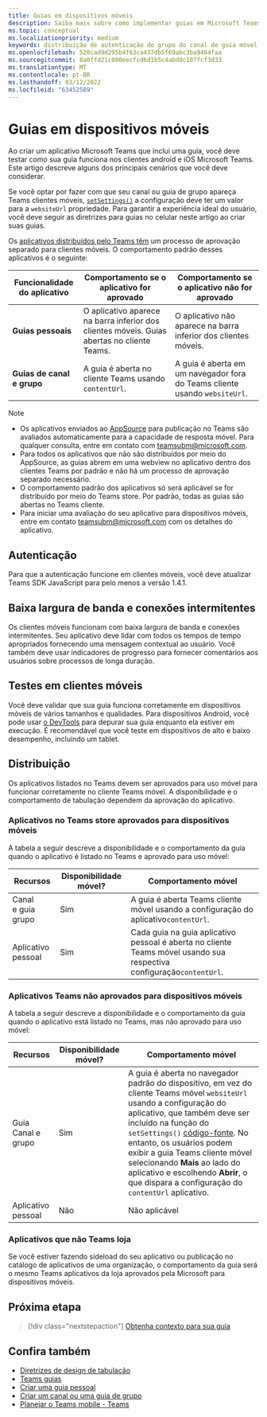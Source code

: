 ```yaml
---
title: Guias em dispositivos móveis
description: Saiba mais sobre como implementar guias em Microsoft Teams celular, sua autenticação, conexão de baixa largura de banda, testes em clientes móveis, distribuição e muito mais.
ms.topic: conceptual
ms.localizationpriority: medium
keywords: distribuição de autenticação do grupo do canal de guia móvel do aplicativo
ms.openlocfilehash: 520cad9d295b4f63ca437db5f69abc3ba9464faa
ms.sourcegitcommit: 8a0ffd21c800eecfcd6d1b5c4abd8c107fcf3d33
ms.translationtype: MT
ms.contentlocale: pt-BR
ms.lasthandoff: 03/12/2022
ms.locfileid: "63452589"
---
```

# <a name="tabs-on-mobile"></a>Guias em dispositivos móveis

Ao criar um aplicativo Microsoft Teams que inclui uma guia, você deve testar como sua guia funciona nos clientes android e iOS Microsoft Teams. Este artigo descreve alguns dos principais cenários que você deve considerar.

Se você optar por fazer com que seu canal ou guia de grupo apareça Teams clientes móveis, [`setSettings()`](/javascript/api/@microsoft/teams-js/microsoftteams.settings?view=msteams-client-js-latest#@microsoft-teams-js-microsoftteams-settings-setsettings&preserve-view=true) a configuração deve ter um valor para a `websiteUrl` propriedade. Para garantir a experiência ideal do usuário, você deve seguir as diretrizes para guias no celular neste artigo ao criar suas guias.

Os [aplicativos distribuídos pelo Teams têm](~/concepts/deploy-and-publish/appsource/publish.md) um processo de aprovação separado para clientes móveis. O comportamento padrão desses aplicativos é o seguinte:

| **Funcionalidade do aplicativo** | **Comportamento se o aplicativo for aprovado** | **Comportamento se o aplicativo não for aprovado** |
| --- | --- | --- |
| **Guias pessoais** | O aplicativo aparece na barra inferior dos clientes móveis. Guias abertas no cliente Teams. | O aplicativo não aparece na barra inferior dos clientes móveis. |
| **Guias de canal e grupo** | A guia é aberta no cliente Teams usando `contentUrl`. | A guia é aberta em um navegador fora do Teams cliente usando `websiteUrl`. |

> [!NOTE]
>
> * Os aplicativos enviados ao [AppSource](https://appsource.microsoft.com) para publicação no Teams são avaliados automaticamente para a capacidade de resposta móvel. Para qualquer consulta, entre em contato com teamsubm@microsoft.com.
> * Para todos os aplicativos que não são distribuídos por meio do AppSource, as guias abrem em uma webview no aplicativo dentro dos clientes Teams por padrão e não há um processo de aprovação separado necessário.
> * O comportamento padrão dos aplicativos só será aplicável se for distribuído por meio do Teams store. Por padrão, todas as guias são abertas no Teams cliente.
> * Para iniciar uma avaliação do seu aplicativo para dispositivos móveis, entre em contato teamsubm@microsoft.com com os detalhes do aplicativo.

## <a name="authentication"></a>Autenticação

Para que a autenticação funcione em clientes móveis, você deve atualizar Teams SDK JavaScript para pelo menos a versão 1.4.1.

## <a name="low-bandwidth-and-intermittent-connections"></a>Baixa largura de banda e conexões intermitentes

Os clientes móveis funcionam com baixa largura de banda e conexões intermitentes. Seu aplicativo deve lidar com todos os tempos de tempo apropriados fornecendo uma mensagem contextual ao usuário. Você também deve usar indicadores de progresso para fornecer comentários aos usuários sobre processos de longa duração.

## <a name="testing-on-mobile-clients"></a>Testes em clientes móveis

Você deve validar que sua guia funciona corretamente em dispositivos móveis de vários tamanhos e qualidades. Para dispositivos Android, você pode usar [o DevTools](~/tabs/how-to/developer-tools.md) para depurar sua guia enquanto ela estiver em execução. É recomendável que você teste em dispositivos de alto e baixo desempenho, incluindo um tablet.

## <a name="distribution"></a>Distribuição

Os aplicativos listados no Teams devem ser aprovados para uso móvel para funcionar corretamente no cliente Teams móvel. A disponibilidade e o comportamento de tabulação dependem da aprovação do aplicativo.

### <a name="apps-on-teams-store-approved-for-mobile"></a>Aplicativos no Teams store aprovados para dispositivos móveis

A tabela a seguir descreve a disponibilidade e o comportamento da guia quando o aplicativo é listado no Teams e aprovado para uso móvel:

|Recursos   |Disponibilidade móvel?   |Comportamento móvel|
|----------|-----------|------------|
|Canal <br /> e guia grupo|Sim|A guia é aberta Teams cliente móvel usando a configuração do aplicativo`contentUrl`.|
|Aplicativo pessoal|Sim|Cada guia na guia aplicativo pessoal é aberta no cliente Teams móvel usando sua respectiva configuração`contentUrl`.|

### <a name="apps-on-teams-store-not-approved-for-mobile"></a>Aplicativos Teams não aprovados para dispositivos móveis

A tabela a seguir descreve a disponibilidade e o comportamento da guia quando o aplicativo está listado no Teams, mas não aprovado para uso móvel:

| Recursos | Disponibilidade móvel? | Comportamento móvel |
|----------|-----------|------------|
|Guia Canal e grupo|Sim|A guia é aberta no navegador padrão do dispositivo, em vez do cliente Teams móvel `websiteUrl` usando a configuração do aplicativo, que também deve ser incluído na função do `setSettings()` [código-fonte](/microsoftteams/platform/tabs/how-to/using-teams-client-sdk#settings-namespace). No entanto, os usuários podem exibir a guia Teams cliente móvel selecionando **Mais** ao lado do aplicativo e escolhendo **Abrir**, o que dispara a configuração do `contentUrl` aplicativo.|
|Aplicativo pessoal|Não|Não aplicável|

### <a name="apps-not-on-teams-store"></a>Aplicativos que não Teams loja

Se você estiver fazendo sideload do seu aplicativo ou publicação no catálogo de aplicativos de uma organização, o comportamento da guia será o mesmo Teams aplicativos da loja aprovados pela Microsoft para dispositivos móveis.

## <a name="next-step"></a>Próxima etapa

> [!div class="nextstepaction"]
> [Obtenha contexto para sua guia](~/tabs/how-to/access-teams-context.md)

## <a name="see-also"></a>Confira também

* [Diretrizes de design de tabulação](~/tabs/design/tabs.md)
* [Teams guias](~/tabs/what-are-tabs.md)
* [Criar uma guia pessoal](~/tabs/how-to/create-personal-tab.md)
* [Criar um canal ou uma guia de grupo](~/tabs/how-to/create-channel-group-tab.md)
* [Planejar o Teams mobile - Teams](~/concepts/design/plan-responsive-tabs-for-teams-mobile.md)
